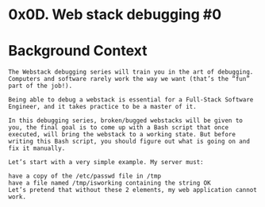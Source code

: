# 0x0D. Web stack debugging #0

#	Background Context
	The Webstack debugging series will train you in the art of debugging. Computers and software rarely work the way we want (that’s the “fun” part of the job!).

	Being able to debug a webstack is essential for a Full-Stack Software Engineer, and it takes practice to be a master of it.

	In this debugging series, broken/bugged webstacks will be given to you, the final goal is to come up with a Bash script that once executed, will bring the webstack to a working state. But before writing this Bash script, you should figure out what is going on and fix it manually.

	Let’s start with a very simple example. My server must:

	have a copy of the /etc/passwd file in /tmp
	have a file named /tmp/isworking containing the string OK
	Let’s pretend that without these 2 elements, my web application cannot work.
